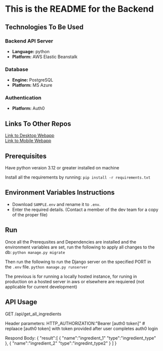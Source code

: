 # This is the README for the Backend

## Technologies To Be Used
### Backend API Server
- **Language:** python
- **Platform:** AWS Elastic Beanstalk
### Database
- **Engine:** PostgreSQL
- **Platform:** MS Azure
### Authentication
- **Platform:** Auth0

## Links To Other Repos
[Link to Desktop Webapp](https://github.com/COMP4350-Team2/Desktop-WebApp) <br/>
[Link to Mobile Webapp](https://github.com/COMP4350-Team2/Mobile-WebApp)

## Prerequisites
Have python veraion 3.12 or greater installed on machine

Install all the requirements by running:
`pip install -r requirements.txt`

## Environment Variables Instructions
- Download `SAMPLE.env` and rename it to `.env`. 
- Enter the required details. (Contact a member of the dev team for a copy of the proper file)

## Run
Once all the Prerequsites and Dependencies are installed and the environment variables are set, run the following to apply all changes to the db:
`python manage.py migrate`

Then run the following to run the Django server on the specified PORT in the `.env` file.
`python manage.py runserver`

The previous is for running a locally hosted instance, for runing in production on a hosted server in aws or elsewhere are requiered (not applicable for current development)

## API Usage
GET /api/get_all_ingredients

Header parameters:
    HTTP_AUTHORIZATION:"Bearer [auth0 token]" # replaace [auth0 token] with token provided after user completes auth0 login

Respond Body:
   {
      "result":[
        {
            "name":"ingredient_1"
            "type":"ingredient_type"
        },
        {
            "name":"ingredient_2"
            "type":"ingredint_type2"
        }
      ]
   }

